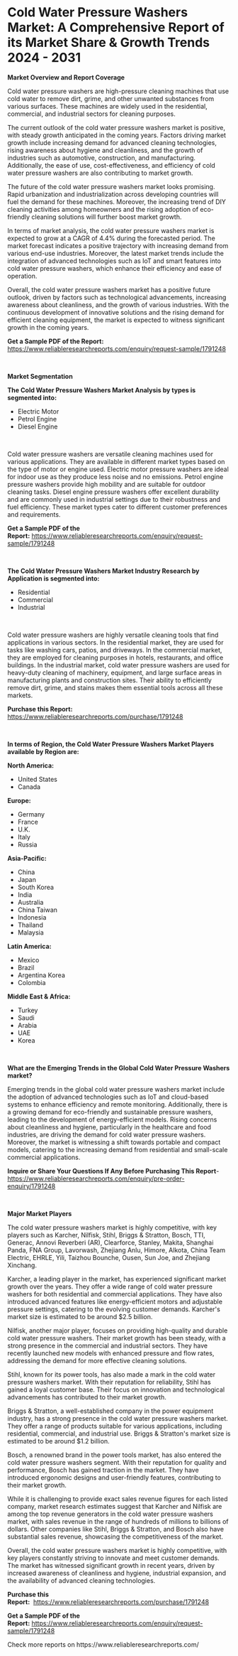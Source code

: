 <p><h1>Cold Water Pressure Washers Market: A Comprehensive Report of its Market Share & Growth Trends 2024 - 2031</h1></p><p><strong>Market Overview and Report Coverage</strong></p>
<p><p>Cold water pressure washers are high-pressure cleaning machines that use cold water to remove dirt, grime, and other unwanted substances from various surfaces. These machines are widely used in the residential, commercial, and industrial sectors for cleaning purposes.</p><p>The current outlook of the cold water pressure washers market is positive, with steady growth anticipated in the coming years. Factors driving market growth include increasing demand for advanced cleaning technologies, rising awareness about hygiene and cleanliness, and the growth of industries such as automotive, construction, and manufacturing. Additionally, the ease of use, cost-effectiveness, and efficiency of cold water pressure washers are also contributing to market growth.</p><p>The future of the cold water pressure washers market looks promising. Rapid urbanization and industrialization across developing countries will fuel the demand for these machines. Moreover, the increasing trend of DIY cleaning activities among homeowners and the rising adoption of eco-friendly cleaning solutions will further boost market growth.</p><p>In terms of market analysis, the cold water pressure washers market is expected to grow at a CAGR of 4.4% during the forecasted period. The market forecast indicates a positive trajectory with increasing demand from various end-use industries. Moreover, the latest market trends include the integration of advanced technologies such as IoT and smart features into cold water pressure washers, which enhance their efficiency and ease of operation.</p><p>Overall, the cold water pressure washers market has a positive future outlook, driven by factors such as technological advancements, increasing awareness about cleanliness, and the growth of various industries. With the continuous development of innovative solutions and the rising demand for efficient cleaning equipment, the market is expected to witness significant growth in the coming years.</p></p>
<p><strong>Get a Sample PDF of the Report:</strong> <a href="https://www.reliableresearchreports.com/enquiry/request-sample/1791248">https://www.reliableresearchreports.com/enquiry/request-sample/1791248</a></p>
<p>&nbsp;</p>
<p><strong>Market Segmentation</strong></p>
<p><strong>The Cold Water Pressure Washers Market Analysis by types is segmented into:</strong></p>
<p><ul><li>Electric Motor</li><li>Petrol Engine</li><li>Diesel Engine</li></ul></p>
<p>&nbsp;</p>
<p><p>Cold water pressure washers are versatile cleaning machines used for various applications. They are available in different market types based on the type of motor or engine used. Electric motor pressure washers are ideal for indoor use as they produce less noise and no emissions. Petrol engine pressure washers provide high mobility and are suitable for outdoor cleaning tasks. Diesel engine pressure washers offer excellent durability and are commonly used in industrial settings due to their robustness and fuel efficiency. These market types cater to different customer preferences and requirements.</p></p>
<p><strong>Get a Sample PDF of the Report:</strong>&nbsp;<a href="https://www.reliableresearchreports.com/enquiry/request-sample/1791248">https://www.reliableresearchreports.com/enquiry/request-sample/1791248</a></p>
<p>&nbsp;</p>
<p><strong>The Cold Water Pressure Washers Market Industry Research by Application is segmented into:</strong></p>
<p><ul><li>Residential</li><li>Commercial</li><li>Industrial</li></ul></p>
<p>&nbsp;</p>
<p><p>Cold water pressure washers are highly versatile cleaning tools that find applications in various sectors. In the residential market, they are used for tasks like washing cars, patios, and driveways. In the commercial market, they are employed for cleaning purposes in hotels, restaurants, and office buildings. In the industrial market, cold water pressure washers are used for heavy-duty cleaning of machinery, equipment, and large surface areas in manufacturing plants and construction sites. Their ability to efficiently remove dirt, grime, and stains makes them essential tools across all these markets.</p></p>
<p><strong>Purchase this Report:</strong>&nbsp; <a href="https://www.reliableresearchreports.com/purchase/1791248">https://www.reliableresearchreports.com/purchase/1791248</a></p>
<p>&nbsp;</p>
<p><strong>In terms of Region, the Cold Water Pressure Washers Market Players available by Region are:</strong></p>
<p>
    <p> <strong> North America: </strong>
        <ul>
            <li>United States</li>
            <li>Canada</li>
        </ul>
        </p> 
    <p> <strong> Europe: </strong>
        <ul>
            <li>Germany</li>
            <li>France</li>
            <li>U.K.</li>
            <li>Italy</li>
            <li>Russia</li>
        </ul>
        </p> 
    <p> <strong> Asia-Pacific: </strong>
        <ul>
            <li>China</li>
            <li>Japan</li>
            <li>South Korea</li>
            <li>India</li>
            <li>Australia</li>
            <li>China Taiwan</li>
            <li>Indonesia</li>
            <li>Thailand</li>
            <li>Malaysia</li>
        </ul>
        </p> 
    <p> <strong> Latin America: </strong>
        <ul>
            <li>Mexico</li>
            <li>Brazil</li>
            <li>Argentina Korea</li>
            <li>Colombia</li>
        </ul>
        </p> 
    <p> <strong> Middle East & Africa: </strong>
        <ul>
            <li>Turkey</li>
            <li>Saudi</li>
            <li>Arabia</li>
            <li>UAE</li>
            <li>Korea</li>
        </ul>
    </p>
    </p>
<p>&nbsp;</p>
<p><strong>What are the Emerging Trends in the Global Cold Water Pressure Washers market?</strong></p>
<p><p>Emerging trends in the global cold water pressure washers market include the adoption of advanced technologies such as IoT and cloud-based systems to enhance efficiency and remote monitoring. Additionally, there is a growing demand for eco-friendly and sustainable pressure washers, leading to the development of energy-efficient models. Rising concerns about cleanliness and hygiene, particularly in the healthcare and food industries, are driving the demand for cold water pressure washers. Moreover, the market is witnessing a shift towards portable and compact models, catering to the increasing demand from residential and small-scale commercial applications.</p></p>
<p><strong>Inquire or Share Your Questions If Any Before Purchasing This Report</strong>- <a href="https://www.reliableresearchreports.com/enquiry/pre-order-enquiry/1791248">https://www.reliableresearchreports.com/enquiry/pre-order-enquiry/1791248</a></p>
<p>&nbsp;</p>
<p><strong>Major Market Players</strong></p>
<p><p>The cold water pressure washers market is highly competitive, with key players such as Karcher, Nilfisk, Stihl, Briggs & Stratton, Bosch, TTI, Generac, Annovi Reverberi (AR), Clearforce, Stanley, Makita, Shanghai Panda, FNA Group, Lavorwash, Zhejiang Anlu, Himore, Alkota, China Team Electric, EHRLE, Yili, Taizhou Bounche, Ousen, Sun Joe, and Zhejiang Xinchang. </p><p>Karcher, a leading player in the market, has experienced significant market growth over the years. They offer a wide range of cold water pressure washers for both residential and commercial applications. They have also introduced advanced features like energy-efficient motors and adjustable pressure settings, catering to the evolving customer demands. Karcher's market size is estimated to be around $2.5 billion.</p><p>Nilfisk, another major player, focuses on providing high-quality and durable cold water pressure washers. Their market growth has been steady, with a strong presence in the commercial and industrial sectors. They have recently launched new models with enhanced pressure and flow rates, addressing the demand for more effective cleaning solutions.</p><p>Stihl, known for its power tools, has also made a mark in the cold water pressure washers market. With their reputation for reliability, Stihl has gained a loyal customer base. Their focus on innovation and technological advancements has contributed to their market growth.</p><p>Briggs & Stratton, a well-established company in the power equipment industry, has a strong presence in the cold water pressure washers market. They offer a range of products suitable for various applications, including residential, commercial, and industrial use. Briggs & Stratton's market size is estimated to be around $1.2 billion.</p><p>Bosch, a renowned brand in the power tools market, has also entered the cold water pressure washers segment. With their reputation for quality and performance, Bosch has gained traction in the market. They have introduced ergonomic designs and user-friendly features, contributing to their market growth.</p><p>While it is challenging to provide exact sales revenue figures for each listed company, market research estimates suggest that Karcher and Nilfisk are among the top revenue generators in the cold water pressure washers market, with sales revenue in the range of hundreds of millions to billions of dollars. Other companies like Stihl, Briggs & Stratton, and Bosch also have substantial sales revenue, showcasing the competitiveness of the market.</p><p>Overall, the cold water pressure washers market is highly competitive, with key players constantly striving to innovate and meet customer demands. The market has witnessed significant growth in recent years, driven by increased awareness of cleanliness and hygiene, industrial expansion, and the availability of advanced cleaning technologies.</p></p>
<p><strong>Purchase this Report:</strong>&nbsp;&nbsp;<a href="https://www.reliableresearchreports.com/purchase/1791248">https://www.reliableresearchreports.com/purchase/1791248</a></p>
<p></p>
<p><strong>Get a Sample PDF of the Report:</strong>&nbsp;<a href="https://www.reliableresearchreports.com/enquiry/request-sample/1791248">https://www.reliableresearchreports.com/enquiry/request-sample/1791248</a></p>
<p>Check more reports on https://www.reliableresearchreports.com/</p>